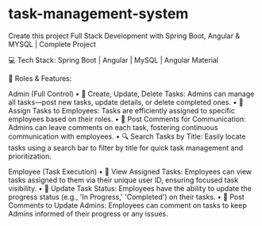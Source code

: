 # task-management-system
Create this project Full Stack Development with Spring Boot, Angular &amp; MYSQL | Complete Project

💻 Tech Stack: Spring Boot | Angular | MySQL | Angular Material

🔐 Roles & Features:

Admin (Full Control)
• 📝 Create, Update, Delete Tasks: Admins can manage all tasks—post new tasks, update details, or delete completed ones.
• 👥 Assign Tasks to Employees: Tasks are efficiently assigned to specific employees based on their roles.
• 💬 Post Comments for Communication: Admins can leave comments on each task, fostering continuous communication with employees.
• 🔍 Search Tasks by Title: Easily locate tasks using a search bar to filter by title for quick task management and prioritization.

Employee (Task Execution)
• 👀 View Assigned Tasks: Employees can view tasks assigned to them via their unique user ID, ensuring focused task visibility.
• 🚦 Update Task Status: Employees have the ability to update the progress status (e.g., 'In Progress,' 'Completed') on their tasks.
• 💬 Post Comments to Update Admins: Employees can comment on tasks to keep Admins informed of their progress or any issues.
